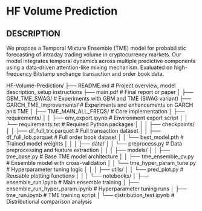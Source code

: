 # HF Volume Prediction

DESCRIPTION
---




We propose a Temporal Mixture Ensemble (TME) model for probabilistic forecasting of intraday trading volume in cryptocurrency markets. Our model integrates temporal dynamics across multiple predictive components using a data-driven attention-like mixing mechanism. Evaluated on high-frequency Bitstamp exchange transaction and order book data. 


HF-Volume-Prediction/
├── README.md                   # Project overview, model description, setup instructions
├── main.pdf                   # Final report or paper
│
├── GBM_TME_SWAG/              # Experiments with GBM and TME (SWAG variant)
├── GARCH_TME_Improvements/    # Experiments and enhancements on GARCH and TME
│
├── TME_MAIN_ALL_FREQS/        # Core implementation
│   ├── requirements/
│   │   ├── env_export.ipynb   # Environment export script
│   │   └── requirements.txt   # Required Python packages
│   │
│   ├── checkpoints/
│   │   ├── df_full_trx.parquet   # Full transaction dataset
│   │   ├── df_full_lob.parquet   # Full order book dataset
│   │   └── best_model.pth        # Trained model weights
│   │
│   ├── data/
│   │   └── preprocess.py      # Data preprocessing and feature extraction
│   │
│   ├── models/
│   │   ├── tme_base.py              # Base TME model architecture
│   │   ├── tme_ensemble_cv.py       # Ensemble model with cross-validation
│   │   └── tme_hyper_param_tune.py  # Hyperparameter tuning logic
│   │
│   ├── utils/
│   │   └── pred_plot.py        # Reusable plotting functions
│   │
│   └── notebooks/
│       ├── ensemble_run.ipynb               # Main ensemble training
│       ├── ensemble_run_hyper_param.ipynb   # Hyperparameter tuning runs
│       ├── tme_run.ipynb                    # TME training script
│       └── distribution_test.ipynb          # Distributional comparison analysis

    

